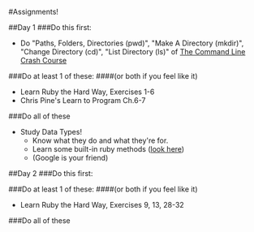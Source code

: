 #Assignments!

##Day 1
###Do this first:
- Do "Paths, Folders, Directories (pwd)", "Make A Directory (mkdir)", "Change Directory (cd)", "List Directory (ls)" of [The Command Line Crash Course](http://cli.learncodethehardway.org/book/)

###Do at least 1 of these:
####(or both if you feel like it)
- Learn Ruby the Hard Way, Exercises 1-6
- Chris Pine's Learn to Program Ch.6-7

###Do all of these
- Study Data Types!
  - Know what they do and what they're for.
  - Learn some built-in ruby methods ([look here](http://ruby-doc.com/))
  - (Google is your friend)

##Day 2
###Do this first:

###Do at least 1 of these:
####(or both if you feel like it)
- Learn Ruby the Hard Way, Exercises 9, 13, 28-32

###Do all of these

